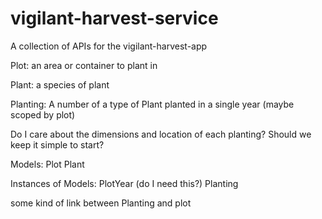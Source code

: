# vigilant-harvest-service

A collection of APIs for the vigilant-harvest-app

Plot: an area or container to plant in

Plant: a species of plant

Planting: A number of a type of Plant planted in a single year (maybe scoped by plot)



Do I care about the dimensions and location of each planting? Should we keep it simple to start?

Models:
  Plot
  Plant

Instances of Models: 
  PlotYear (do I need this?)
  Planting

some kind of link between Planting and plot
